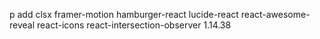 p add clsx framer-motion hamburger-react lucide-react react-awesome-reveal react-icons react-intersection-observer
1.14.38

